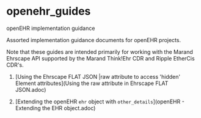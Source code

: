 # openehr_guides
openEHR implementation guidance

Assorted implementation guidance documents for openEHR projects.

Note that these guides are intended primarily for working with the Marand Ehrscape API supported by the Marand Think!Ehr CDR and Ripple EtherCis CDR's.


1. [Using the Ehrscape FLAT JSON |raw attribute to access 'hidden' Element attributes](Using the raw attribute in Ehrscape FLAT JSON.adoc)

2. [Extending the openEHR `ehr` object with `other_details`](openEHR - Extending the EHR object.adoc)
